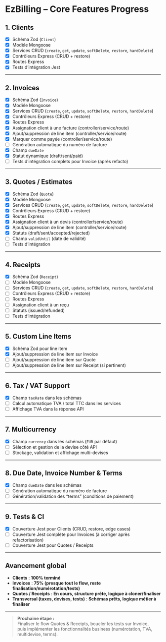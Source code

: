 # EzBilling – Core Features Progress

## 1. Clients

- [x] Schéma Zod (`Client`)
- [x] Modèle Mongoose
- [x] Services CRUD (`create`, `get`, `update`, `softDelete`, `restore`, `hardDelete`)
- [x] Contrôleurs Express (CRUD + restore)
- [x] Routes Express
- [x] Tests d’intégration Jest

---

## 2. Invoices

- [x] Schéma Zod (`Invoice`)
- [x] Modèle Mongoose
- [x] Services CRUD (`create`, `get`, `update`, `softDelete`, `restore`, `hardDelete`)
- [x] Contrôleurs Express (CRUD + restore)
- [x] Routes Express
- [x] Assignation client à une facture (controller/service/route)
- [x] Ajout/suppression de line item (controller/service/route)
- [x] Marquer comme payée (controller/service/route)
- [ ] Génération automatique du numéro de facture
- [x] Champ `dueDate`
- [x] Statut dynamique (draft/sent/paid)
- [ ] Tests d’intégration complets pour Invoice (après refacto)

---

## 3. Quotes / Estimates

- [x] Schéma Zod (`Quote`)
- [x] Modèle Mongoose
- [x] Services CRUD (`create`, `get`, `update`, `softDelete`, `restore`, `hardDelete`)
- [x] Contrôleurs Express (CRUD + restore)
- [x] Routes Express
- [x] Assignation client à un devis (controller/service/route)
- [x] Ajout/suppression de line item (controller/service/route)
- [x] Statuts (draft/sent/accepted/rejected)
- [ ] Champ `validUntil` (date de validité)
- [ ] Tests d’intégration

---

## 4. Receipts

- [x] Schéma Zod (`Receipt`)
- [ ] Modèle Mongoose
- [ ] Services CRUD (`create`, `get`, `update`, `softDelete`, `restore`, `hardDelete`)
- [ ] Contrôleurs Express (CRUD + restore)
- [ ] Routes Express
- [ ] Assignation client à un reçu
- [ ] Statuts (issued/refunded)
- [ ] Tests d’intégration

---

## 5. Custom Line Items

- [x] Schéma Zod pour line item
- [x] Ajout/suppression de line item sur Invoice
- [ ] Ajout/suppression de line item sur Quote
- [ ] Ajout/suppression de line item sur Receipt (si pertinent)

---

## 6. Tax / VAT Support

- [x] Champ `taxRate` dans les schémas
- [ ] Calcul automatique TVA / total TTC dans les services
- [ ] Affichage TVA dans la réponse API

---

## 7. Multicurrency

- [x] Champ `currency` dans les schémas (`EUR` par défaut)
- [ ] Sélection et gestion de la devise côté API
- [ ] Stockage, validation et affichage multi-devises

---

## 8. Due Date, Invoice Number & Terms

- [x] Champ `dueDate` dans les schémas
- [ ] Génération automatique du numéro de facture
- [ ] Génération/validation des “terms” (conditions de paiement)

---

## 9. Tests & CI

- [x] Couverture Jest pour Clients (CRUD, restore, edge cases)
- [ ] Couverture Jest complète pour Invoices (à corriger après refactorisation)
- [ ] Couverture Jest pour Quotes / Receipts

---

## **Avancement global**

- **Clients** : **100% terminé**
- **Invoices** : **75% (presque tout le flow, reste finalisation/numérotation/tests)**
- **Quotes / Receipts** : **En cours, structure prête, logique à cloner/finaliser**
- **Transversal (taxes, devises, tests)** : **Schémas prêts, logique métier à finaliser**

---

> **Prochaine étape :**  
> Finaliser le flow Quotes & Receipts, boucler les tests sur Invoice,  
> puis implémenter les fonctionnalités business (numérotation, TVA, multidevise, terms).

